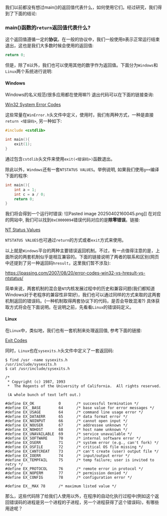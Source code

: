 我们以前都没有想过main()的返回值代表什么，如何使用它们。经过研究，我们得到了下面的结论:

### main()函数的`return`返回值代表什么?

这个返回值遵循一定的**协议**。在一般的协议中，我们一般使用`0`表示正常运行结束退出，这也是我们大多数时候会使用的返回值:

```c++
return 0;
```

但是，除了`0`以外，我们也可以使用其他的数字作为返回值。下面分为`Windows`和`Linux`两个系统进行说明:

#### Windows

Windows的名义规范(很多应用都在使用嘛?) 退出代码可以在下面的链接查询:

[Win32 System Error Codes](https://learn.microsoft.com/en-us/windows/win32/debug/system-error-codes--0-499-)

这些常量在`WinError.h`头文件中定义，使用时，我们有两种方式，一种是直接`return <错误码>`, 另一种如下:

```c++
#include <cstdlib>

int main(){
	exit(1);
}
```

通过包含`cstdlib`头文件来使用`exit(<错误码>)`函数退出。

除此以外，`Windows`还有一套`NTSTATUS VALUES`。举例说明, 如果我们使用`g++`编译下面的程序:
```c++
int main(){  
    int a = 1;  
    int c = a / 0;  
    return 0;  
}
```

我们将会得到一个运行时错误:
![[Pasted image 20250402160045.png]]
在对应的网站中, 我们可以找到`0xC0000094`错误代码对应的是**除零错误**。链接:

[NT Status Values](https://learn.microsoft.com/en-us/openspecs/windows_protocols/ms-erref/596a1078-e883-4972-9bbc-49e60bebca55)

`NTSTATUS VALUES`也可通过`return`的方式或者`exit`方式来使用。

以上就是`Windows`平台的两种主要错误返回机制。不过，有一点值得注意的是，上面所说的两套机制似乎是相互兼容的。下面的链接说明了两者的联系和区别(网页中还提到了另一种返回码`hresult`，这里我们暂不涉及): 

https://jpassing.com/2007/08/20/error-codes-win32-vs-hresult-vs-ntstatus/

简单来说，两套机制的混合是`NT`内核发展过程中的历史和兼容问题(我们都知道Windows对于老程序的兼容性非常好)，我们也可以通过同样的方式来取的这两套机制返回的错误码。(一种机制取得两套协议下的代码，是否会导致混淆?) 具体获取方式将会在下面说明。在说明之前，先看看`Linux`的错误码定义。

#### Linux

在`Linux`中，类似地，我们也有一套机制来处理返回值, 参考下面的链接:

[Exit Codes](https://tldp.org/LDP/abs/html/exitcodes.html)

同时，`Linux`也在`sysexits.h`头文件中定义了一套返回码:

```
$ find /usr -name sysexits.h
/usr/include/sysexits.h
$ cat /usr/include/sysexits.h

/*
 * Copyright (c) 1987, 1993
 *  The Regents of the University of California.  All rights reserved.

 (A whole bunch of text left out.)

#define EX_OK           0       /* successful termination */
#define EX__BASE        64      /* base value for error messages */
#define EX_USAGE        64      /* command line usage error */
#define EX_DATAERR      65      /* data format error */
#define EX_NOINPUT      66      /* cannot open input */    
#define EX_NOUSER       67      /* addressee unknown */    
#define EX_NOHOST       68      /* host name unknown */
#define EX_UNAVAILABLE  69      /* service unavailable */
#define EX_SOFTWARE     70      /* internal software error */
#define EX_OSERR        71      /* system error (e.g., can't fork) */
#define EX_OSFILE       72      /* critical OS file missing */
#define EX_CANTCREAT    73      /* can't create (user) output file */
#define EX_IOERR        74      /* input/output error */
#define EX_TEMPFAIL     75      /* temp failure; user is invited to retry */
#define EX_PROTOCOL     76      /* remote error in protocol */
#define EX_NOPERM       77      /* permission denied */
#define EX_CONFIG       78      /* configuration error */

#define EX__MAX 78      /* maximum listed value */
```

那么，这些代码除了给我们人使用以外，在程序的自动化执行过程中(例如这个返回错误码的进程是另一个进程的子进程，另一个进程获得了这个错误码)，有哪些用途呢？


